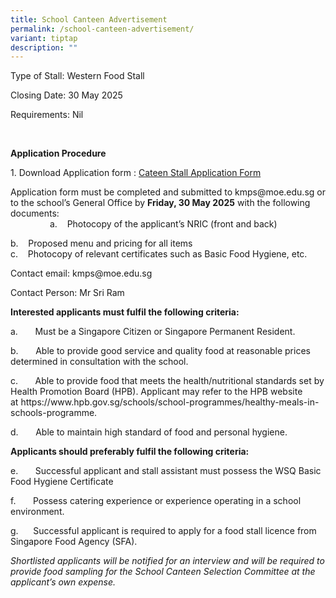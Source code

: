 ```yaml
---
title: School Canteen Advertisement
permalink: /school-canteen-advertisement/
variant: tiptap
description: ""
---
```

<p>Type of Stall: Western Food Stall</p>
<p>Closing Date: 30 May 2025</p>
<p>Requirements: Nil</p>
<p>&nbsp;</p>
<p><strong>Application Procedure</strong>
</p>
<p>1. Download Application form :&nbsp;<a href="/files/Application_for_Canteen_Stall_FormBF7.pdf" rel="noopener nofollow" target="_blank">Cateen Stall Application Form</a>
</p>
<p>Application form must be completed and submitted to <a rel="noopener noreferrer nofollow" target="_blank">kmps@moe.edu.sg</a> or to the school’s
General Office by&nbsp;<strong>Friday, 30 May 2025</strong>&nbsp;with the
following documents:
<br>&nbsp;&nbsp;&nbsp;&nbsp;&nbsp;&nbsp;&nbsp;&nbsp;&nbsp;&nbsp;&nbsp;&nbsp;&nbsp;&nbsp;&nbsp;
a. &nbsp;&nbsp; Photocopy of the applicant’s NRIC (front and back)</p>
<p>b.&nbsp; &nbsp; Proposed menu and pricing for all items
<br>c.&nbsp;&nbsp;&nbsp; Photocopy of relevant certificates such as Basic
Food Hygiene, etc.</p>
<p>Contact email: <a rel="noopener noreferrer nofollow" target="_blank">kmps@moe.edu.sg</a>
</p>
<p>Contact Person: Mr Sri Ram</p>
<p><strong>Interested applicants must fulfil the following criteria:</strong>
</p>
<p>a.&nbsp;&nbsp;&nbsp;&nbsp;&nbsp;&nbsp; Must be a Singapore Citizen or
Singapore Permanent Resident.</p>
<p>b.&nbsp;&nbsp;&nbsp;&nbsp;&nbsp;&nbsp; Able to provide good service and
quality food at reasonable prices determined in consultation with the school.</p>
<p>c.&nbsp;&nbsp;&nbsp;&nbsp;&nbsp;&nbsp; Able to provide food that meets
the health/nutritional standards set by Health Promotion&nbsp;Board (HPB).&nbsp;Applicant
may refer to the HPB website at&nbsp;<a rel="noopener noreferrer nofollow" target="_blank">https://www.hpb.gov.sg/schools/school-programmes/healthy-meals-in-schools-programme</a>.</p>
<p>d.&nbsp;&nbsp;&nbsp;&nbsp;&nbsp;&nbsp; Able to maintain high standard
of food and personal hygiene.</p>
<p><strong>Applicants should preferably fulfil the following criteria:</strong>
</p>
<p>e.&nbsp;&nbsp;&nbsp;&nbsp;&nbsp;&nbsp; Successful applicant and stall
assistant must possess the WSQ Basic Food Hygiene Certificate</p>
<p>f.&nbsp;&nbsp;&nbsp;&nbsp;&nbsp;&nbsp; Possess catering experience or
experience operating in a school environment.</p>
<p>g.&nbsp;&nbsp;&nbsp;&nbsp;&nbsp; Successful applicant is required to apply
for a food stall licence from Singapore Food Agency (SFA).</p>
<p></p>
<p><em>Shortlisted applicants will be notified for an interview and will be required to provide food sampling for the School Canteen Selection Committee at the applicant’s own expense.</em>
</p>